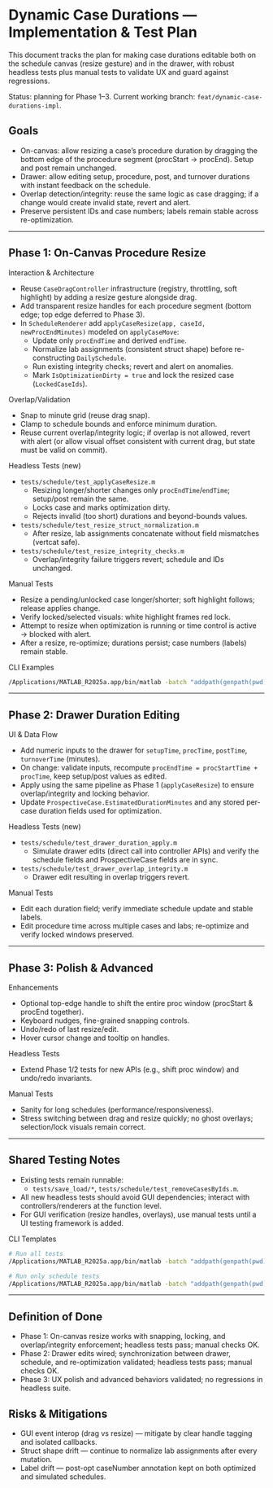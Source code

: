 # Dynamic Case Durations — Implementation & Test Plan

This document tracks the plan for making case durations editable both on the schedule canvas (resize gesture) and in the drawer, with robust headless tests plus manual tests to validate UX and guard against regressions.

Status: planning for Phase 1–3. Current working branch: `feat/dynamic-case-durations-impl`.

## Goals

- On-canvas: allow resizing a case’s procedure duration by dragging the bottom edge of the procedure segment (procStart → procEnd). Setup and post remain unchanged.
- Drawer: allow editing setup, procedure, post, and turnover durations with instant feedback on the schedule.
- Overlap detection/integrity: reuse the same logic as case dragging; if a change would create invalid state, revert and alert.
- Preserve persistent IDs and case numbers; labels remain stable across re-optimization.

---

## Phase 1: On‑Canvas Procedure Resize

Interaction & Architecture
- Reuse `CaseDragController` infrastructure (registry, throttling, soft highlight) by adding a resize gesture alongside drag.
- Add transparent resize handles for each procedure segment (bottom edge; top edge deferred to Phase 3).
- In `ScheduleRenderer` add `applyCaseResize(app, caseId, newProcEndMinutes)` modeled on `applyCaseMove`:
  - Update only `procEndTime` and derived `endTime`.
  - Normalize lab assignments (consistent struct shape) before re-constructing `DailySchedule`.
  - Run existing integrity checks; revert and alert on anomalies.
  - Mark `IsOptimizationDirty = true` and lock the resized case (`LockedCaseIds`).

Overlap/Validation
- Snap to minute grid (reuse drag snap).
- Clamp to schedule bounds and enforce minimum duration.
- Reuse current overlap/integrity logic; if overlap is not allowed, revert with alert (or allow visual offset consistent with current drag, but state must be valid on commit).

Headless Tests (new)
- `tests/schedule/test_applyCaseResize.m`
  - Resizing longer/shorter changes only `procEndTime`/`endTime`; setup/post remain the same.
  - Locks case and marks optimization dirty.
  - Rejects invalid (too short) durations and beyond-bounds values.
- `tests/schedule/test_resize_struct_normalization.m`
  - After resize, lab assignments concatenate without field mismatches (vertcat safe).
- `tests/schedule/test_resize_integrity_checks.m`
  - Overlap/integrity failure triggers revert; schedule and IDs unchanged.

Manual Tests
- Resize a pending/unlocked case longer/shorter; soft highlight follows; release applies change.
- Verify locked/selected visuals: white highlight frames red lock.
- Attempt to resize when optimization is running or time control is active → blocked with alert.
- After a resize, re-optimize; durations persist; case numbers (labels) remain stable.

CLI Examples
```bash
/Applications/MATLAB_R2025a.app/bin/matlab -batch "addpath(genpath(pwd)); R=runtests({'tests/schedule'}); disp(table(R)); exit(any([R.Failed]));"
```

---

## Phase 2: Drawer Duration Editing

UI & Data Flow
- Add numeric inputs to the drawer for `setupTime`, `procTime`, `postTime`, `turnoverTime` (minutes).
- On change: validate inputs, recompute `procEndTime = procStartTime + procTime`, keep setup/post values as edited.
- Apply using the same pipeline as Phase 1 (`applyCaseResize`) to ensure overlap/integrity and locking behavior.
- Update `ProspectiveCase.EstimatedDurationMinutes` and any stored per-case duration fields used for optimization.

Headless Tests (new)
- `tests/schedule/test_drawer_duration_apply.m`
  - Simulate drawer edits (direct call into controller APIs) and verify the schedule fields and ProspectiveCase fields are in sync.
- `tests/schedule/test_drawer_overlap_integrity.m`
  - Drawer edit resulting in overlap triggers revert.

Manual Tests
- Edit each duration field; verify immediate schedule update and stable labels.
- Edit procedure time across multiple cases and labs; re-optimize and verify locked windows preserved.

---

## Phase 3: Polish & Advanced

Enhancements
- Optional top-edge handle to shift the entire proc window (procStart & procEnd together).
- Keyboard nudges, fine-grained snapping controls.
- Undo/redo of last resize/edit.
- Hover cursor change and tooltip on handles.

Headless Tests
- Extend Phase 1/2 tests for new APIs (e.g., shift proc window) and undo/redo invariants.

Manual Tests
- Sanity for long schedules (performance/responsiveness).
- Stress switching between drag and resize quickly; no ghost overlays; selection/lock visuals remain correct.

---

## Shared Testing Notes

- Existing tests remain runnable:
  - `tests/save_load/*`, `tests/schedule/test_removeCasesByIds.m`.
- All new headless tests should avoid GUI dependencies; interact with controllers/renderers at the function level.
- For GUI verification (resize handles, overlays), use manual tests until a UI testing framework is added.

CLI Templates
```bash
# Run all tests
/Applications/MATLAB_R2025a.app/bin/matlab -batch "addpath(genpath(pwd)); R=runtests('tests'); disp(table(R)); exit(any([R.Failed]));"

# Run only schedule tests
/Applications/MATLAB_R2025a.app/bin/matlab -batch "addpath(genpath(pwd)); R=runtests('tests/schedule'); disp(table(R)); exit(any([R.Failed]));"
```

---

## Definition of Done

- Phase 1: On-canvas resize works with snapping, locking, and overlap/integrity enforcement; headless tests pass; manual checks OK.
- Phase 2: Drawer edits wired; synchronization between drawer, schedule, and re-optimization validated; headless tests pass; manual checks OK.
- Phase 3: UX polish and advanced behaviors validated; no regressions in headless suite.

## Risks & Mitigations

- GUI event interop (drag vs resize) — mitigate by clear handle tagging and isolated callbacks.
- Struct shape drift — continue to normalize lab assignments after every mutation.
- Label drift — post-opt caseNumber annotation kept on both optimized and simulated schedules.

